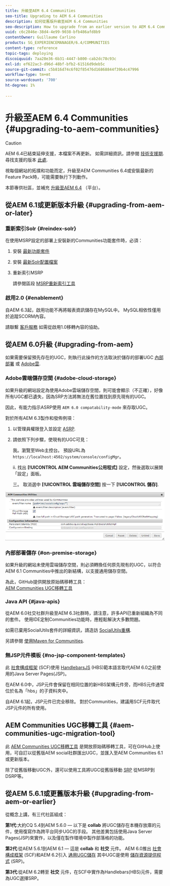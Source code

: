 ```yaml
---
title: 升級至AEM 6.4 Communities
seo-title: Upgrading to AEM 6.4 Communities
description: 如何從舊版升級至AEM 6.4 Communities
seo-description: How to upgrade from an earlier version to AEM 6.4 Communities
uuid: c6c2846e-38d4-4e99-9038-bfb486afd8b9
contentOwner: Guillaume Carlino
products: SG_EXPERIENCEMANAGER/6.4/COMMUNITIES
content-type: reference
topic-tags: deploying
discoiquuid: 7aa28e36-6b31-4447-b800-cab2dc78c93c
exl-id: ef622ac3-d96d-48bf-bfb2-61516d9deb5c
source-git-commit: c5b816d74c6f02f85476d16868844f39b4c47996
workflow-type: tm+mt
source-wordcount: '700'
ht-degree: 1%

---
```


# 升級至AEM 6.4 Communities {#upgrading-to-aem-communities}

>[!CAUTION]
>
>AEM 6.4已結束延伸支援，本檔案不再更新。 如需詳細資訊，請參閱 [技術支援期](https://helpx.adobe.com//tw/support/programs/eol-matrix.html). 尋找支援的版本 [此處](https://experienceleague.adobe.com/docs/).

視每個網站的拓撲和功能而定，升級至AEM Communities 6.4或安裝最新的Feature Pack時，可能需要執行下列動作。

本節專供社區，並補充 [升級至AEM 6.4](../../help/sites-deploying/upgrade.md) （平台）。

## 從AEM 6.1或更新版本升級 {#upgrading-from-aem-or-later}

### 重新索引Solr {#reindex-solr}

在使用MSRP設定的部署上安裝新的Communities功能套件時，必須：

1. 安裝 [最新功能套件](deploy-communities.md#latestfeaturepack)
2. 安裝 [最新Solr配置檔案](msrp.md#upgrading)
3. 重新索引MSRP

   請參閱區段 [MSRP重新索引工具](msrp.md#msrp-reindex-tool)

### 啟用2.0 {#enablement}

自AEM 6.3起，啟用功能不再將報表資訊儲存在MySQL中。 MySQL相依性僅用於追蹤SCORM內容。

請聯繫 [客戶服務](https://helpx.adobe.com/tw/marketing-cloud/contact-support.html) 如需從啟用1.0移轉內容的協助。

## 從AEM 6.0升級 {#upgrading-from-aem}

如果需要保留預先存在的UGC，則執行此操作的方法取決於儲存的部署UGC [內部部署](#on-premise-storage) 或 [Adobe雲](#adobe-cloud-storage).

### Adobe雲端儲存空間 {#adobe-cloud-storage}

如果升級的網站設定為使用Adobe雲端儲存空間，則可能會顯示（不正確），好像所有UGC都已遺失，因為SRP方法將無法在舊位置找到原先現有的UGC。

因此，有能力指示ASRP使用 `AEM 6.0 compatability-mode` 來存取UGC。

對於所有AEM 6.3製作和發佈例項：

1. 以管理員權限登入並設定 [ASRP](asrp.md).
1. 請依照下列步驟，使現有的UGC可見：

   我。瀏覽至Web主控台。 預設URL為
   `https://localhost:4502/system/console/configMgr`。

   ii. 找出 **[!UICONTROL AEM Communities公用程式]** 設定，然後選取以展開「設定」面板。

   三。 取消選中 **[!UICONTROL 雲端儲存空間]** 按一下 **[!UICONTROL 儲存]**.

![chlimage_1-126](assets/chlimage_1-126.png)

### 內部部署儲存 {#on-premise-storage}

如果升級的網站未使用雲端儲存空間，則必須轉換任何原先現有的UGC，以符合AEM 6.1 Communities中推出的新結構，以支援通用儲存空間。

為此，GitHub提供開放原始碼移轉工具：\
[AEM Communities UGC移轉工具](https://github.com/Adobe-Marketing-Cloud/communities-ugc-migration)

### Java API {#java-apis}

從AEM 6.0社交社群升級至AEM 6.3社群時，請注意，許多API已重新組織為不同的套件。 使用IDE定制Communities功能時，應輕鬆解決大多數問題。

如需已棄用SocialUtils套件的詳細資訊，請造訪 [SocialUtils重構](socialutils.md).

另請參閱 [使用Maven for Communities](maven.md).

### 無JSP元件模板 {#no-jsp-component-templates}

此 [社會構成框架](scf.md) (SCF)使用 [HandlebarsJS](https://handlebarsjs.com/) (HBS)範本語言取代AEM 6.0之前使用的Java Server Pages(JSP)。

在AEM 6.0中，JSP元件會保留在相同位置的新HBS架構元件旁，而HBS元件通常位於名為「hbs」的子資料夾中。

自AEM 6.1起，JSP元件已完全移除。 對於Communities，建議用SCF元件取代JSP元件的所有使用。

## AEM Communities UGC移轉工具 {#aem-communities-ugc-migration-tool}

此 [AEM Communities UGC移轉工具](https://github.com/Adobe-Marketing-Cloud/communities-ugc-migration) 是開放原始碼移轉工具，可在GitHub上使用，可自訂以從舊版AEM social社群匯出UGC，並匯入至AEM Communities 6.1或更新版本。

除了從舊版移動UGC外，還可以使用工具將UGC從舊版移動 [SRP](working-with-srp.md) 從MSRP到DSRP等。

## 從AEM 5.6.1或更舊版本升級 {#upgrading-from-aem-or-earlier}

從概念上講，有三代社區組成：

**第1代**:大約CQ 5.4到AEM 5.6.0 — 以下是 **collab** 將UGC儲存在本機存放庫的元件，使用復寫作為跨平台同步UGC的手段。 其他差異包括使用Java Server Pages(JSP)來實作，以及僅在製作環境中製作部落格的功能。

**第2代**:從AEM 5.6.1到AEM 6.1 — 這是 **collab** 和 **社交** 元件。 AEM 6.0推出 [社會構成框架](scf.md) (SCF)和AEM 6.2引入 [通用UGC儲存](working-with-srp.md) 其中UGC是使用 [儲存資源提供程式](srp.md) (SRP)。

**第3代**:從AEM 6.2轉至 **社交** 元件，在SCF中實作為Handlebars(HBS)元件，需要為UGC選擇SRP。
